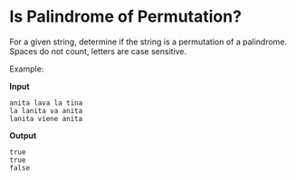 # Is Palindrome of Permutation?

For a given string, determine if the string is a permutation of a palindrome.
Spaces do not count, letters are case sensitive.

Example:

**Input**
```
anita lava la tina
la lanita va anita
lanita viene anita
```

**Output**
```
true
true
false
```
